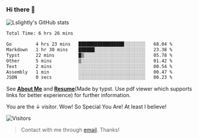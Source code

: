 ### Hi there 👋

![Lslightly's GitHub stats](https://github-readme-stats.vercel.app/api?username=lslightly&show_icons=true&theme=transparent)

<!--START_SECTION:waka-->

```txt
Total Time: 6 hrs 26 mins

Go         4 hrs 23 mins   █████████████████░░░░░░░░   68.04 %
Markdown   1 hr 30 mins    ██████░░░░░░░░░░░░░░░░░░░   23.38 %
Typst      22 mins         █▒░░░░░░░░░░░░░░░░░░░░░░░   05.78 %
Other      5 mins          ▒░░░░░░░░░░░░░░░░░░░░░░░░   01.42 %
Text       2 mins          ░░░░░░░░░░░░░░░░░░░░░░░░░   00.54 %
Assembly   1 min           ░░░░░░░░░░░░░░░░░░░░░░░░░   00.47 %
JSON       0 secs          ░░░░░░░░░░░░░░░░░░░░░░░░░   00.23 %
```

<!--END_SECTION:waka-->

See [**About Me**](https://lslightly.github.io/about) and [**Resume**](https://github.com/Lslightly/resume-typ/blob/master/resume-cn.pdf)(Made by typst. Use pdf viewer which supports links for better experience) for further information.

You are the ↓ visitor. Wow! So Special You Are! At least I believe!

![Visitors](https://api.visitorbadge.io/api/visitors?path=https%3A%2F%2Fgithub.com%2FLslightly&countColor=%23f47373)

> Contact with me through [email](mailto:lqw332664203@mail.ustc.edu.cn). Thanks!
